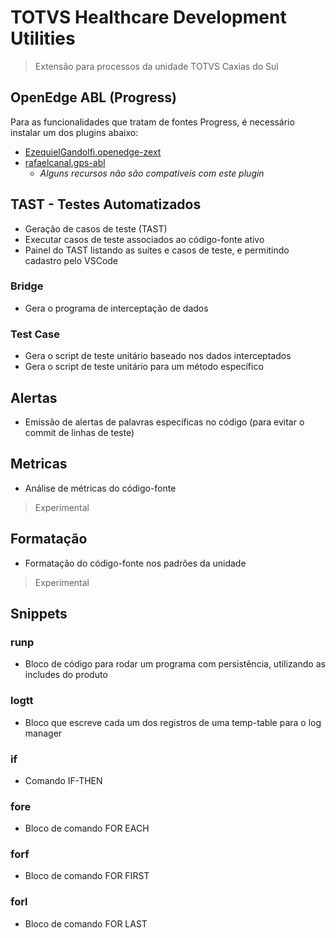 # TOTVS Healthcare Development Utilities
> Extensão para processos da unidade TOTVS Caxias do Sul

## OpenEdge ABL (Progress)
Para as funcionalidades que tratam de fontes Progress, é necessário instalar um dos plugins abaixo:
- [EzequielGandolfi.openedge-zext](https://marketplace.visualstudio.com/items?itemName=EzequielGandolfi.openedge-zext)
- [rafaelcanal.gps-abl](https://marketplace.visualstudio.com/items?itemName=rafaelcanal.gps-abl)
    * _Alguns recursos não são compatíveis com este plugin_

## TAST - Testes Automatizados
- Geração de casos de teste (TAST)
- Executar casos de teste associados ao código-fonte ativo
- Painel do TAST listando as suites e casos de teste, e permitindo cadastro pelo VSCode

### Bridge
- Gera o programa de interceptação de dados

### Test Case
- Gera o script de teste unitário baseado nos dados interceptados
- Gera o script de teste unitário para um método específico

## Alertas
- Emissão de alertas de palavras específicas no código (para evitar o commit de linhas de teste)

## Metricas
- Análise de métricas do código-fonte 
> Experimental

## Formatação
- Formatação do código-fonte nos padrões da unidade
> Experimental

## Snippets

### runp
- Bloco de código para rodar um programa com persistência, utilizando as includes do produto
### logtt
- Bloco que escreve cada um dos registros de uma temp-table para o log manager
### if
- Comando IF-THEN
### fore
- Bloco de comando FOR EACH
### forf
- Bloco de comando FOR FIRST
### forl
- Bloco de comando FOR LAST
